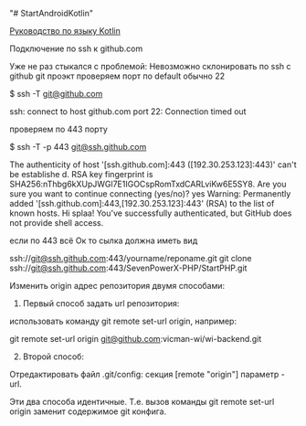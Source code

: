 "# StartAndroidKotlin" 

[Руководство по языку Kotlin](https://kotlinlang.ru/)  





Подключение по ssh к github.com

Уже не раз стыкался с проблемой: Невозможно склонировать по ssh c github git проэкт проверяем порт по default обычно 22

$ ssh -T git@github.com

ssh: connect to host github.com port 22: Connection timed out

проверяем по 443 порту

$ ssh -T -p 443 git@ssh.github.com

The authenticity of host '[ssh.github.com]:443 ([192.30.253.123]:443)' can't be establishe d. RSA key fingerprint is SHA256:nThbg6kXUpJWGl7E1IGOCspRomTxdCARLviKw6E5SY8. Are you sure you want to continue connecting (yes/no)? yes Warning: Permanently added '[ssh.github.com]:443,[192.30.253.123]:443' (RSA) to the list of known hosts. Hi splaa! You've successfully authenticated, but GitHub does not provide shell access.

если по 443 всё Ок то сылка должна иметь вид

ssh://git@ssh.github.com:443/yourname/reponame.git git clone ssh://git@ssh.github.com:443/SevenPowerX-PHP/StartPHP.git



Изменить origin адрес репозитория двумя способами:

1) Первый способ задать url репозитория:

использовать команду git remote set-url origin, например:

git remote set-url origin git@github.com:vicman-wi/wi-backend.git

2) Второй способ:

Отредактировать файл .git/config: секция [remote "origin"] параметр - url. 

 

Эти два способа идентичные. Т.е. вызов команды git remote set-url origin заменит содержимое git конфига.
